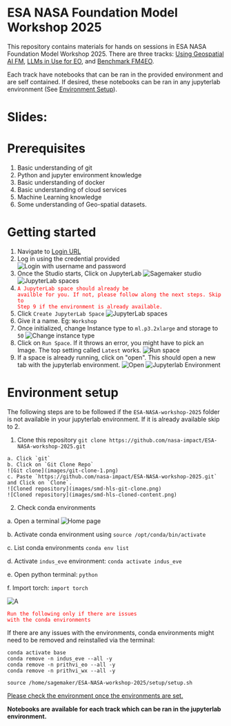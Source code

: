 <!---- Provide an overview of what is being achieved in this repo ---->
# ESA NASA Foundation Model Workshop 2025

This repository contains materials for hands on sessions in ESA NASA Foundation Model Workshop 2025. There are three tracks: [Using Geospatial AI FM](/Track%201%20(EO)/), [LLMs in Use for EO](/Track%202%20(LLMs%20for%20EO)/), and [Benchmark FM4EO](/Track%201%20(EO)/).

Each track have notebooks that can be ran in the provided environment and are self contained. If desired, these notebooks can be ran in any jupyterlab environment (See [Environment Setup](#environment-setup)).

# Slides:

# Prerequisites
1. Basic understanding of git
2. Python and jupyter environment knowledge
3. Basic understanding of docker
4. Basic understanding of cloud services
5. Machine Learning knowledge
6. Some understanding of Geo-spatial datasets.

# Getting started
1. Navigate to [Login URL](https://workshop-domain-wfs0nk4u.auth.us-west-2.amazoncognito.com/login?client_id=809mbkpbfj5mddgb7dismf3g0&response_type=code&scope=aws.cognito.signin.user.admin+openid+profile&redirect_uri=https://ngsa42o8k5.execute-api.us-west-2.amazonaws.com/invoke)
2. Log in using the credential provided
![Login with username and password](images/login.png)
3. Once the Studio starts, Click on JupyterLab
![Sagemaker studio](images/sagemaker-studio.png)
![JupyterLab spaces](images/jupyterlab-spaces.png)
4. <code style="color : red">A JupyterLab space should already be availble for you. If not, please follow along the next steps. Skip to Step 9 if the environment is already available.</code>
5. Click `Create JupyterLab Space`
![JupyterLab spaces](images/create-jupyterlab-env.png)
6. Give it a name. Eg: `Workshop`
7. Once initialized, change Instance type to `ml.p3.2xlarge` and storage to `50`
![Change instance type](images/update-instance-type.png)
8. Click on `Run Space`. If it throws an error, you might have to pick an Image. The top setting called `Latest` works.
![Run space](images/updated-instance-config.png)
9. If a space is already running, click on "open". This should open a new tab with the jupyterlab environment.
![Open](/images/workshop-jypyterlab-app-list.png)
![Jupyterlab Environment](/images/jupyter-lab-home-page.png)


# Environment setup
The following steps are to be followed if the `ESA-NASA-workshop-2025` folder is not available in your jupyterlab environment. If it is already available skip to 2.

1. Clone this repository `git clone https://github.com/nasa-impact/ESA-NASA-workshop-2025.git`
```
a. Click `git`
b. Click on `Git Clone Repo`
![Git clone](images/git-clone-1.png)
c. Paste `https://github.com/nasa-impact/ESA-NASA-workshop-2025.git` and Click on `Clone`.
![Cloned repository](images/smd-hls-git-clone.png)
![Cloned repository](images/smd-hls-cloned-content.png)
```

2. Check conda environments

a. Open a terminal
![Home page](/images/jupyter-lab-home-page.png)

b. Activate conda environment using `source /opt/conda/bin/activate`

c. List conda environments `conda env list`

d. Activate `indus_eve` environment: `conda activate indus_eve`

e. Open python terminal: `python`

f. Import torch: `import torch`

![A](/images/check_environment.png)



<code style="color : red">Run the following only if there are issues with the conda environments</code>

If there are any issues with the environments, conda environments might need to be removed and reinstalled via the terminal:
```
conda activate base
conda remove -n indus_eve --all -y
conda remove -n prithvi_eo --all -y
conda remove -n prithvi_wx --all -y

source /home/sagemaker/ESA-NASA-workshop-2025/setup/setup.sh
```
[Please check the environment once the environments are set.](#environment-setup)

**Notebooks are available for each track which can be ran in the jupyterlab environment.**
